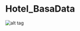 # Hotel_BasaData

![alt tag](https://github.com/PC-SET/Hotel_BasaData/blob/main/Image/Task.jpg?raw=true "")​

